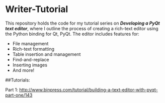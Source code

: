Writer-Tutorial
======

This repository holds the code for my tutorial series on __*Developing a PyQt text editor*__, where I outline the process of creating a rich-text editor using the Python binding for Qt, PyQt. The editor includes features for:

+ File management
+ Rich-text formatting
+ Table insertion and management
+ Find-and-replace
+ Inserting images
+ And more!

##Tutorials:

Part 1: http://www.binpress.com/tutorial/building-a-text-editor-with-pyqt-part-one/143